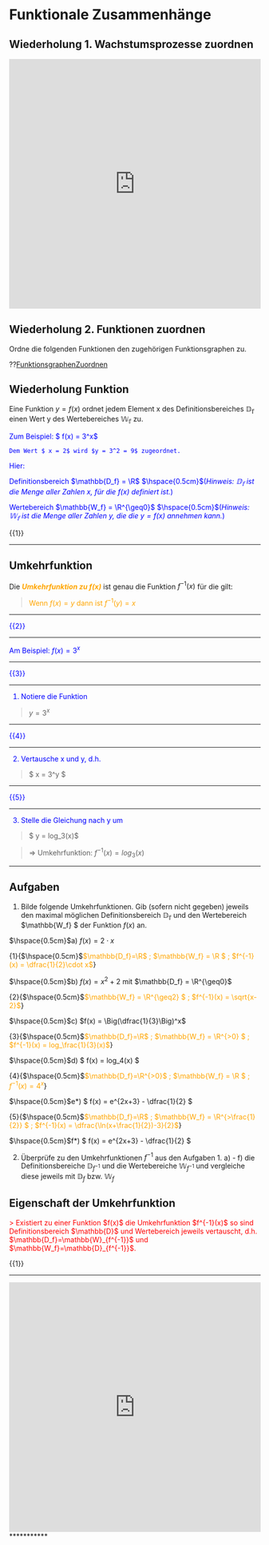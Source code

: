 <!--
author: Christian Golnik

language: de

@style
.lia-effect__circle {
    display: none !important;
}

@media (min-width: 600px) {
    .newspaper {
        column-count: 2;
        column-gap: 40px;
        column-rule: 1px solid lightblue;
    }
}

h1, h2, h3, h4, h5, h6 {
  column-span: all;
}

.cb {
    break-before: column;
}
@end

mode: Presentation

@onload
window.LIA.settings.font_size = 2
@end

-->


# Funktionale Zusammenhänge

## Wiederholung 1. Wachstumsprozesse zuordnen

<iframe src="https://learningapps.org/watch?v=pepzvz6sa24" style="border:0px;width:100%;height:500px" allowfullscreen="true" webkitallowfullscreen="true" mozallowfullscreen="true"></iframe>

## Wiederholung 2. Funktionen zuordnen

Ordne die folgenden Funktionen den zugehörigen Funktionsgraphen zu.

??[FunktionsgraphenZuordnen](https://learningapps.org/2546006)

## Wiederholung Funktion

Eine Funktion $y = f(x)$ ordnet jedem Element x des Definitionsbereiches $\mathbb{D_f}$ einen Wert y des Wertebereiches $\mathbb{W_f}$ zu.

<span style="color:blue">
    Zum Beispiel: $ f(x) = 3^x$

    Dem Wert $ x = 2$ wird $y = 3^2 = 9$ zugeordnet.

 Hier: 

 Definitionsbereich $\mathbb{D_f} = \R$ $\hspace{0.5cm}$(_Hinweis: $\mathbb{D_f}$ ist die Menge aller Zahlen $x$, für die $f(x)$ definiert ist._)

 Wertebereich $\mathbb{W_f} = \R^{\geq0}$ $\hspace{0.5cm}$(_Hinweis: $\mathbb{W_f}$ ist die Menge aller Zahlen $y$, die die $y=f(x)$ annehmen kann._)

</span>

{{1}}
*************

<H2>Umkehrfunktion</H2>

Die <span style="color:orange">***Umkehrfunktion zu f(x)***</span> ist genau die Funktion $f^{-1}(x)$ für die gilt:

> <span style="color:orange">Wenn $f(x) = y$ dann ist $f^{-1}(y) = x$</span>
*************

<span style="color:blue">

{{2}}
*************

Am Beispiel: $f(x) = 3^x$

*************

{{3}}
*************
1. Notiere die Funktion

> $y = 3^x$
*************

{{4}}
*************
2. Vertausche x und y, d.h.

> $ x = 3^y $
*************

{{5}}
*************
3. Stelle die Gleichung nach y um

> $ y = log_3(x)$ 

> => Umkehrfunktion: $f^{-1}(x) = log_3(x)$
*************

</span>

## Aufgaben

1. Bilde folgende Umkehrfunktionen. Gib (sofern nicht gegeben) jeweils den maximal möglichen Definitionsbereich $\mathbb{D_f}$ und den Wertebereich $\mathbb{W_f} $ der Funktion $f(x)$ an.

$\hspace{0.5cm}$a) $f(x) = 2 \cdot x$

{1}{$\hspace{0.5cm}$<span style="color:orange">$\mathbb{D_f}=\R$ ; $\mathbb{W_f} = \R $ ; $f^{-1}(x) = \dfrac{1}{2}\cdot x$</span>}

$\hspace{0.5cm}$b) $f(x) = x^2 + 2$ mit $\mathbb{D_f} = \R^{\geq0}$

{2}{$\hspace{0.5cm}$<span style="color:orange">$\mathbb{W_f} = \R^{\geq2} $ ; $f^{-1}(x) = \sqrt{x-2}$</span>}

$\hspace{0.5cm}$c) $f(x) = \Big(\dfrac{1}{3}\Big)^x$

{3}{$\hspace{0.5cm}$<span style="color:orange">$\mathbb{D_f}=\R$ ; $\mathbb{W_f} = \R^{>0} $ ; $f^{-1}(x) = log_\frac{1}{3}(x)$</span>}

$\hspace{0.5cm}$d) $ f(x) = log_4(x) $

{4}{$\hspace{0.5cm}$<span style="color:orange">$\mathbb{D_f}=\R^{>0}$ ; $\mathbb{W_f} = \R $ ; $f^{-1}(x) = 4^x$</span>}

$\hspace{0.5cm}$e*) $ f(x) = e^{2x+3} - \dfrac{1}{2} $

{5}{$\hspace{0.5cm}$<span style="color:orange">$\mathbb{D_f}=\R$ ; $\mathbb{W_f} = \R^{>\frac{1}{2}} $ ; $f^{-1}(x) = \dfrac{\ln(x+\frac{1}{2})-3}{2}$</span>}

$\hspace{0.5cm}$f*) $ f(x) = e^{2x+3} - \dfrac{1}{2} $

2. Überprüfe zu den Umkehrfunktionen $f^{-1}$ aus den Aufgaben 1. a) - f) die Definitionsbereiche $\mathbb{D}_{f^{-1}}$ und die Wertebereiche $\mathbb{W}_{f^{-1}}$ und vergleiche diese jeweils mit $\mathbb{D}_{f}$ bzw. $\mathbb{W}_{f}$


## Eigenschaft der Umkehrfunktion

<span style="color:red">
> Existiert zu einer Funktion $f(x)$ die Umkehrfunktion $f^{-1}(x)$ so sind Definitionsbereich $\mathbb{D}$ und Wertebereich jeweils vertauscht, d.h. $\mathbb{D_f}=\mathbb{W}_{f^{-1}}$ und $\mathbb{W_f}=\mathbb{D}_{f^{-1}}$. 
</span>

{{1}}
***********
<iframe src="https://learningapps.org/watch?v=pyw56qt4324" style="border:0px;width:100%;height:500px" allowfullscreen="true" webkitallowfullscreen="true" mozallowfullscreen="true"></iframe>
***********